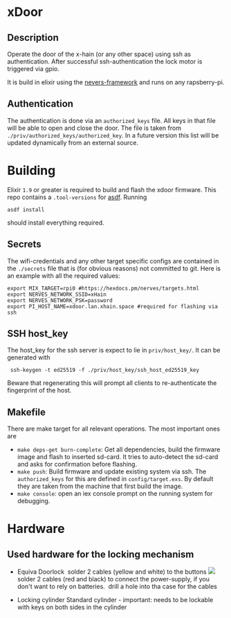 # xDoor

## Description

Operate the door of the x-hain (or any other space) using ssh as authentication. After successful ssh-authentication the lock motor is triggered via gpio.

It is build in elixir using the [nevers-framework](https://hexdocs.pm/nerves/getting-started.html) and runs on any rapsberry-pi.

## Authentication

The authentication is done via an `authorized_keys` file. All keys in that file will be able to open and close the door. The file is taken from `./priv/authorized_keys/authorized_key`. In a future version this list will be updated dynamically from an external source.

# Building

Elixir `1.9` or greater is required to build and flash the xdoor firmware. This repo contains a `.tool-versions` for [asdf](https://asdf-vm.com). Running 
```
asdf install
``` 
should install everything required.

## Secrets

The wifi-credentials and any other target specific configs are contained in the `./secrets` file that is (for obvious reasons) not committed to git. Here is an example with all the required values:

```
export MIX_TARGET=rpi0 #https://hexdocs.pm/nerves/targets.html
export NERVES_NETWORK_SSID=xHain
export NERVES_NETWORK_PSK=password
export PI_HOST_NAME=xdoor.lan.xhain.space #required for flashing via ssh
```

## SSH host_key

The host_key for the ssh server is expect to lie in `priv/host_key/`. It can be generated with 
```
 ssh-keygen -t ed25519 -f ./priv/host_key/ssh_host_ed25519_key
```
Beware that regenerating this will prompt all clients to re-authenticate the fingerprint of the host.

## Makefile 

There are make target for all relevant operations. The most important ones are

* `make deps-get burn-complete`: Get all dependencies, build the firmware image and flash to inserted sd-card. It tries to auto-detect the sd-card and asks for confirmation before flashing.
* `make push`: Build firmware and update existing system via ssh. The `authorized_keys` for this are defined in `config/target.exs`. By default they are taken from the machine that first build the image.
* `make console`: open an iex console prompt on the running system for debugging.


# Hardware

## Used hardware for the locking mechanism
* Equiva Doorlock
<img href=https://www.eq-3.de/assets/images/3/Eqiva-Bluethooth-Smart-Tuerschlossantrieb-V-oS_142950A0_stiwa-b947e9f2.png></img>
solder 2 cables (yellow and white) to the buttons
![](https://files.x-hain.de/index.php/s/jXqJgEF7y3HWRHt)
solder 2 cables (red and black) to connect the power-supply, if you don't want to rely on batteries.
<img href=https://files.x-hain.de/index.php/s/tdT44XT4kYpza6Y></img>
drill a hole into tha case for the cables


* Locking cylinder
Standard cylinder - important: needs to be lockable with keys on both sides in the cylinder